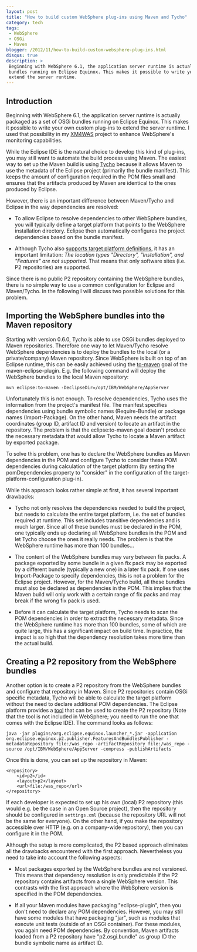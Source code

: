 ```yaml
---
layout: post
title: "How to build custom WebSphere plug-ins using Maven and Tycho"
category: tech
tags:
 - WebSphere
 - OSGi
 - Maven
blogger: /2012/11/how-to-build-custom-websphere-plug-ins.html
disqus: true
description: >
 Beginning with WebSphere 6.1, the application server runtime is actually packaged as a set of OSGi
 bundles running on Eclipse Equinox. This makes it possible to write your own custom plug-ins to
 extend the server runtime.
---
```


## Introduction

Beginning with WebSphere 6.1, the application server runtime is actually packaged as a set of OSGi
bundles running on Eclipse Equinox. This makes it possible to write your own custom plug-ins to
extend the server runtime. I used that possibility in my [XM4WAS](http://code.google.com/p/xm4was/)
project to enhance WebSphere's monitoring capabilities.

While the Eclipse IDE is the natural choice to develop this kind of plug-ins, you may still want to
automate the build process using Maven. The easiest way to set up the Maven build is using
[Tycho](http://eclipse.org/tycho/) because it allows Maven to use the metadata of the Eclipse project
(primarily the bundle manifest). This keeps the amount of configuration required in the POM files
small and ensures that the artifacts produced by Maven are identical to the ones produced by Eclipse.

However, there is an important difference between Maven/Tycho and Eclipse in the way dependencies are
resolved:

* To allow Eclipse to resolve dependencies to other WebSphere bundles, you will typically define a
  target platform that points to the WebSphere installation directory. Eclipse then automatically
  configures the project dependencies based on the bundle manifest.

* Although Tycho also [supports target platform definitions](http://wiki.eclipse.org/Tycho/Target_Platform),
  it has an important limitation: *The location types "Directory", "Installation", and "Features" are not
  supported.* That means that only software sites (i.e. P2 repositories) are supported.

Since there is no public P2 repository containing the WebSphere bundles, there is no simple way to use
a common configuration for Eclipse and Maven/Tycho. In the following I will discuss two possible solutions
for this problem.

## Importing the WebSphere bundles into the Maven repository

Starting with version 0.6.0, Tycho is able to use OSGi bundles deployed to Maven repositories. Therefore
one way to let Maven/Tycho resolve WebSphere dependencies is to deploy the bundles to the local (or a
private/company) Maven repository. Since WebSphere is built on top of an Eclipse runtime, this can be
easily achieved using the [to-maven](http://maven.apache.org/plugins/maven-eclipse-plugin/to-maven-mojo.html)
goal of the maven-eclipse-plugin. E.g. the following command will deploy the WebSphere bundles to the local
Maven repository:

~~~
mvn eclipse:to-maven -DeclipseDir=/opt/IBM/WebSphere/AppServer
~~~

Unfortunately this is not enough. To resolve dependencies, Tycho uses the information from the project's
manifest file. The manifest specifies dependencies using bundle symbolic names (Require-Bundle) or
package names (Import-Package). On the other hand, Maven needs the artifact coordinates (group ID,
artifact ID and version) to locate an artifact in the repository. The problem is that the eclipse:to-maven
goal doesn't produce the necessary metadata that would allow Tycho to locate a Maven artifact by exported
package.

To solve this problem, one has to declare the WebSphere bundles as Maven dependencies in the POM and
configure Tycho to consider these POM dependencies during calculation of the target platform (by setting
the pomDependencies property to "consider" in the configuration of the target-platform-configuration
plug-in).

While this approach looks rather simple at first, it has several important drawbacks:

* Tycho not only resolves the dependencies needed to build the project, but needs to calculate the entire
  target platform, i.e. the set of bundles required at runtime. This set includes transitive dependencies
  and is much larger. Since all of these bundles must be declared in the POM, one typically ends up
  declaring all WebSphere bundles in the POM and let Tycho choose the ones it really needs. The problem
  is that the WebSphere runtime has more than 100 bundles...

* The content of the WebSphere bundles may vary between fix packs. A package exported by some bundle in a
  given fix pack may be exported by a different bundle (typically a new one) in a later fix pack. If one
  uses Import-Package to specify dependencies, this is not a problem for the Eclipse project. However,
  for the Maven/Tycho build, all these bundles must also be declared as dependencies in the POM. This implies
  that the Maven build will only work with a certain range of fix packs and may break if the wrong
  fix pack is used.

* Before it can calculate the target platform, Tycho needs to scan the POM dependencies in order to
  extract the necessary metadata. Since the WebSphere runtime has more than 100 bundles, some of which
  are quite large, this has a significant impact on build time. In practice, the impact is so high that
  the dependency resolution takes more time than the actual build.

## Creating a P2 repository from the WebSphere bundles

Another option is to create a P2 repository from the WebSphere bundles and configure that repository
in Maven. Since P2 repositories contain OSGi specific metadata, Tycho will be able to calculate the
target platform without the need to declare additional POM dependencies. The Eclipse platform provides a
[tool](http://help.eclipse.org/galileo/topic/org.eclipse.platform.doc.isv/guide/p2_publisher.html) that
can be used to create the P2 repository (Note that the tool is not included in WebSphere; you need to
run the one that comes with the Eclipse IDE). The command looks as follows:

~~~
java -jar plugins/org.eclipse.equinox.launcher_*.jar -application org.eclipse.equinox.p2.publisher.FeaturesAndBundlesPublisher -metadataRepository file:/was_repo -artifactRepository file:/was_repo -source /opt/IBM/WebSphere/AppServer -compress -publishArtifacts
~~~

Once this is done, you can set up the repository in Maven:

~~~ markup
<repository>
    <id>p2</id>
    <layout>p2</layout>
    <url>file:/was_repo</url>
</repository>
~~~

If each developer is expected to set up his own (local) P2 repository (this would e.g. be the case in
an Open Source project), then the repository should be configured in `settings.xml` (because the
repository URL will not be the same for everyone). On the other hand, if you make the repository
accessible over HTTP (e.g. on a company-wide repository), then you can configure it in the POM.

Although the setup is more complicated, the P2 based approach eliminates all the drawbacks encountered
with the first approach. Nevertheless you need to take into account the following aspects:

* Most packages exported by the WebSphere bundles are not versioned. This means that dependency
  resolution is only predictable if the P2 repository contains artifacts from a single WebSphere
  version. This contrasts with the first approach where the WebSphere version is specified in the
  POM dependencies.

* If all your Maven modules have packaging "eclipse-plugin", then you don't need to declare any POM
  dependencies. However, you may still have some modules that have packaging "jar", such as modules
  that execute unit tests (outside of an OSGi container). For these modules, you again need POM
  dependencies. By convention, Maven artifacts loaded from a P2 repository have "p2.osgi.bundle" as
  group ID the bundle symbolic name as artifact ID.
